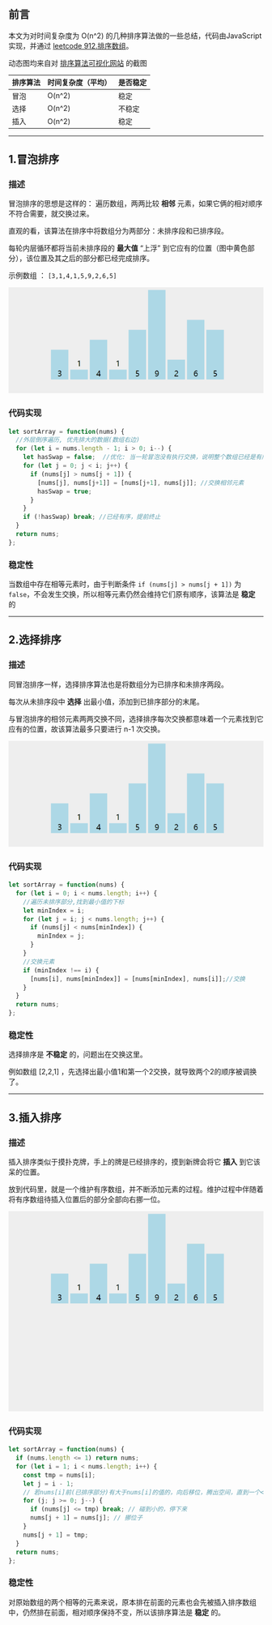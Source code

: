 ## 前言

本文为对时间复杂度为 O(n^2) 的几种排序算法做的一些总结，代码由JavaScript实现，并通过 [leetcode 912.排序数组](https://leetcode-cn.com/problems/sort-an-array/)。

动态图均来自对 [排序算法可视化网站](https://visualgo.net/en/sorting) 的截图


| 排序算法 | 时间复杂度（平均） | 是否稳定 |
| -------- | ------------------ | -------- |
| 冒泡     | O(n^2)             | 稳定     |
| 选择     | O(n^2)             | 不稳定   |
| 插入     | O(n^2)             | 稳定     |


---
## 1.冒泡排序

### 描述

冒泡排序的思想是这样的： 遍历数组，两两比较 **相邻** 元素，如果它俩的相对顺序不符合需要，就交换过来。 


直观的看，该算法在排序中将数组分为两部分：未排序段和已排序段。

每轮内层循环都将当前未排序段的 **最大值** “上浮” 到它应有的位置（图中黄色部分），该位置及其之后的部分都已经完成排序。

示例数组 ： `[3,1,4,1,5,9,2,6,5]`

![](冒泡.gif)

### 代码实现

```js
let sortArray = function(nums) {
  //外层倒序遍历, 优先排大的数据(数组右边)
  for (let i = nums.length - 1; i > 0; i--) {
    let hasSwap = false;  //优化: 当一轮冒泡没有执行交换，说明整个数组已经是有序的了，可以提前终止
    for (let j = 0; j < i; j++) {
      if (nums[j] > nums[j + 1]) {
        [nums[j], nums[j+1]] = [nums[j+1], nums[j]]; //交换相邻元素
        hasSwap = true;
      }
    }
    if (!hasSwap) break; //已经有序，提前终止
  }
  return nums;
};
```

### 稳定性

当数组中存在相等元素时，由于判断条件 `if (nums[j] > nums[j + 1])` 为 `false`，不会发生交换，所以相等元素仍然会维持它们原有顺序，该算法是 **稳定** 的


---
## 2.选择排序

### 描述

同冒泡排序一样，选择排序算法也是将数组分为已排序和未排序两段。

每次从未排序段中 **选择** 出最小值，添加到已排序部分的末尾。

与冒泡排序的相邻元素两两交换不同，选择排序每次交换都意味着一个元素找到它应有的位置，故该算法最多只要进行 n-1 次交换。

![](选择.gif)

### 代码实现


```js
let sortArray = function(nums) {
  for (let i = 0; i < nums.length; i++) {
    //遍历未排序部分,找到最小值的下标
    let minIndex = i;
    for (let j = i; j < nums.length; j++) {
      if (nums[j] < nums[minIndex]) {
        minIndex = j;
      }
    }
    //交换元素
    if (minIndex !== i) {
      [nums[i], nums[minIndex]] = [nums[minIndex], nums[i]];//交换
    }
  }
  return nums;
};
```

### 稳定性

选择排序是 **不稳定** 的，问题出在交换这里。

例如数组 [2,2,1] ，先选择出最小值1和第一个2交换，就导致两个2的顺序被调换了。


---
## 3.插入排序 

### 描述

插入排序类似于摸扑克牌，手上的牌是已经排序的，摸到新牌会将它 **插入** 到它该呆的位置。

放到代码里，就是一个维护有序数组，并不断添加元素的过程。维护过程中伴随着将有序数组待插入位置后的部分全部向右挪一位。


![](插入.gif)

### 代码实现

```js
let sortArray = function(nums) {
  if (nums.length <= 1) return nums;
  for (let i = 1; i < nums.length; i++) {
    const tmp = nums[i];
    let j = i - 1;
    // 若nums[i]前(已排序部分)有大于nums[i]的值的，向后移位，腾出空间，直到一个<=nums[i]的值
    for (j; j >= 0; j--) {
      if (nums[j] <= tmp) break; // 碰到小的，停下来
      nums[j + 1] = nums[j]; // 挪位子
    }
    nums[j + 1] = tmp;
  }
  return nums;
};
```

### 稳定性

对原始数组的两个相等的元素来说，原本排在前面的元素也会先被插入排序数组中，仍然排在前面，相对顺序保持不变，所以该排序算法是 **稳定** 的。 

